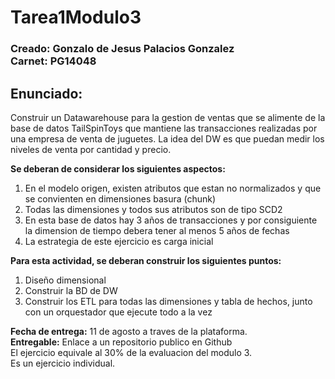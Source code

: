 
# Tarea1Modulo3
<h3><b>Creado:</b> Gonzalo de Jesus Palacios Gonzalez <Br>
<b>Carnet:</b> PG14048</h3>

## Enunciado:

Construir un Datawarehouse para la gestion de ventas que se alimente de la base de datos
TailSpinToys que mantiene las transacciones realizadas por una empresa de venta de juguetes.
La idea del DW es que puedan medir los niveles de venta por cantidad y precio.

<b>Se deberan de considerar los siguientes aspectos:</b>
1. En el modelo origen, existen atributos que estan no normalizados y que se convienten
en dimensiones basura (chunk)
2. Todas las dimensiones y todos sus atributos son de tipo SCD2
3. En esta base de datos hay 3 años de transacciones y por consiguiente la dimension de tiempo
debera tener al menos 5 años de fechas
4. La estrategia de este ejercicio es carga inicial

<b>Para esta actividad, se deberan construir los siguientes puntos:</b>
1. Diseño dimensional
2. Construir la BD de DW
3. Construir los ETL para todas las dimensiones y tabla de hechos, junto con un orquestador 
que ejecute todo a la vez

<b>Fecha de entrega:</b> 11 de agosto a traves de la plataforma.\
<b>Entregable:</b> Enlace a un repositorio publico en Github\
El ejercicio equivale al 30% de la evaluacion del modulo 3.\
Es un ejercicio individual.